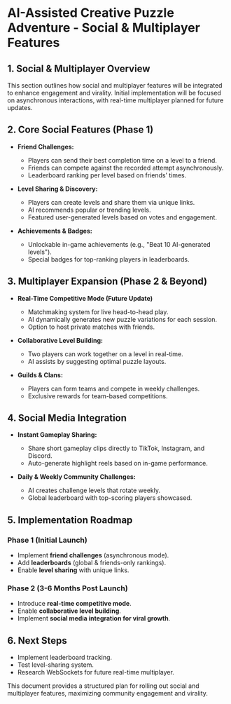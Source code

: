 # AI-Assisted Creative Puzzle Adventure - Social & Multiplayer Features

## **1. Social & Multiplayer Overview**

This section outlines how social and multiplayer features will be integrated to enhance engagement and virality. Initial implementation will be focused on asynchronous interactions, with real-time multiplayer planned for future updates.

## **2. Core Social Features (Phase 1)**

- **Friend Challenges:**

  - Players can send their best completion time on a level to a friend.
  - Friends can compete against the recorded attempt asynchronously.
  - Leaderboard ranking per level based on friends’ times.

- **Level Sharing & Discovery:**

  - Players can create levels and share them via unique links.
  - AI recommends popular or trending levels.
  - Featured user-generated levels based on votes and engagement.

- **Achievements & Badges:**
  - Unlockable in-game achievements (e.g., "Beat 10 AI-generated levels").
  - Special badges for top-ranking players in leaderboards.

## **3. Multiplayer Expansion (Phase 2 & Beyond)**

- **Real-Time Competitive Mode (Future Update)**

  - Matchmaking system for live head-to-head play.
  - AI dynamically generates new puzzle variations for each session.
  - Option to host private matches with friends.

- **Collaborative Level Building:**

  - Two players can work together on a level in real-time.
  - AI assists by suggesting optimal puzzle layouts.

- **Guilds & Clans:**
  - Players can form teams and compete in weekly challenges.
  - Exclusive rewards for team-based competitions.

## **4. Social Media Integration**

- **Instant Gameplay Sharing:**

  - Share short gameplay clips directly to TikTok, Instagram, and Discord.
  - Auto-generate highlight reels based on in-game performance.

- **Daily & Weekly Community Challenges:**
  - AI creates challenge levels that rotate weekly.
  - Global leaderboard with top-scoring players showcased.

## **5. Implementation Roadmap**

### **Phase 1 (Initial Launch)**

- Implement **friend challenges** (asynchronous mode).
- Add **leaderboards** (global & friends-only rankings).
- Enable **level sharing** with unique links.

### **Phase 2 (3-6 Months Post Launch)**

- Introduce **real-time competitive mode**.
- Enable **collaborative level building**.
- Implement **social media integration for viral growth**.

## **6. Next Steps**

- Implement leaderboard tracking.
- Test level-sharing system.
- Research WebSockets for future real-time multiplayer.

This document provides a structured plan for rolling out social and multiplayer features, maximizing community engagement and virality.
